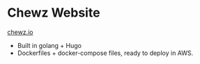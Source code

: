 # Chewz Website

[chewz.io](http://chewz.io/)

- Built in golang + Hugo
- Dockerfiles + docker-compose files, ready to deploy in AWS.
